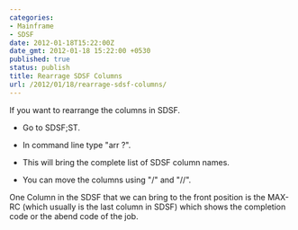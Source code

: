 ```yaml
---
categories:
- Mainframe
- SDSF
date: 2012-01-18T15:22:00Z
date_gmt: 2012-01-18 15:22:00 +0530
published: true
status: publish
title: Rearrage SDSF Columns
url: /2012/01/18/rearrage-sdsf-columns/
---
```


If you want to rearrange the columns in SDSF.

- Go to SDSF;ST.

- In command line type "arr ?".

- This will bring the complete list of SDSF column names.

- You can move the columns using "/" and "//".

One Column in the SDSF that we can bring to the front position is the MAX-RC (which usually is the last column in SDSF) which shows the completion code or the abend code of the job.
